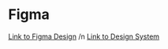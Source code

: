 # Figma

[Link to Figma Design](https://www.figma.com/file/d7BSIlbeaFQcifHZNo5lpf/PickyGo_Part1-5?type=design&node-id=0%3A1&mode=design&t=YHKguf8H3N7SMWlS-1)
/n
[Link to Design System](https://www.figma.com/file/gstCY5lldctEtla2qXawRI/Part-3%3A-Design-System?type=design&mode=design&t=dlef94M39ScKOnRk-1)
